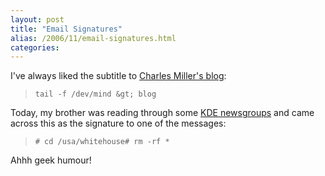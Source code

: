 ```yaml
---
layout: post
title: "Email Signatures"
alias: /2006/11/email-signatures.html
categories:
---
```

I've always liked the subtitle to [Charles Miller's blog](http://fishbowl.pastiche.org/):

> ```tail -f /dev/mind &gt; blog```

Today, my brother was reading through some [KDE newsgroups](http://kde-apps.org/content/show.php?content=37041) and came across this as the signature to one of the messages:

> ```# cd /usa/whitehouse# rm -rf *```

Ahhh geek humour!
